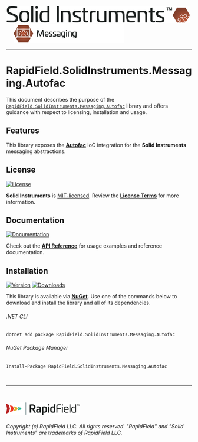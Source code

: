 <!--
Copyright (c) RapidField LLC. Licensed under the MIT License. See LICENSE.txt in the project root for license information.
-->

[![Solid Instruments](../../SolidInstruments.Logo.Color.Transparent.500w.png)](../../README.md)
<br />&nbsp;&nbsp;&nbsp;&nbsp;
![Messaging](../../doc/images/Label.Messaging.300w.png)
- - -

# RapidField.SolidInstruments.Messaging.Autofac

This document describes the purpose of the [`RapidField.SolidInstruments.Messaging.Autofac`]() library and offers guidance with respect to licensing, installation and usage.

## Features

This library exposes the [**Autofac**](https://autofac.org/) IoC integration for the **Solid Instruments** messaging abstractions.

## License

[![License](https://img.shields.io/github/license/rapidfield/solid-instruments?style=flat&color=lightseagreen&label=license&logo=open-access&logoColor=lightgrey)](../../LICENSE.txt)

**Solid Instruments** is [MIT-licensed](https://en.wikipedia.org/wiki/MIT_License). Review the [**License Terms**](../../LICENSE.txt) for more information.

## Documentation

[![Documentation](https://img.shields.io/badge/documentation-website-tan?style=flat&logo=buffer&logoColor=lightgrey)](https://www.solidinstruments.com/api/RapidField.SolidInstruments.Messaging.Autofac.html)

Check out the [**API Reference**](https://www.solidinstruments.com/api/RapidField.SolidInstruments.Messaging.Autofac.html) for usage examples and reference documentation.

## Installation

[![Version](https://img.shields.io/nuget/vpre/RapidField.SolidInstruments.Messaging.Autofac?style=flat&color=blue&label=version&logo=nuget&logoColor=lightgrey)](https://www.nuget.org/packages/RapidField.SolidInstruments.Messaging.Autofac)
[![Downloads](https://img.shields.io/nuget/dt/RapidField.SolidInstruments.Messaging.Autofac?style=flat&color=blue&logo=nuget&logoColor=lightgrey)](https://www.nuget.org/packages/RapidField.SolidInstruments.Messaging.Autofac)

This library is available via [**NuGet**](https://docs.microsoft.com/en-us/nuget/quickstart/install-and-use-a-package-in-visual-studio). Use one of the commands below to download and install the library and all of its dependencies.

###### .NET CLI

```shell
dotnet add package RapidField.SolidInstruments.Messaging.Autofac
```

###### NuGet Package Manager

```shell
Install-Package RapidField.SolidInstruments.Messaging.Autofac
```

<br />

- - -

<br />

[![RapidField](../../RapidField.Logo.Color.Black.Transparent.200w.png)](https://www.rapidfield.com)

###### Copyright (c) RapidField LLC. All rights reserved. "RapidField" and "Solid Instruments" are trademarks of RapidField LLC.